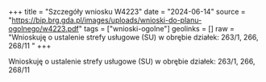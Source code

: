 +++
title = "Szczegóły wniosku W4223"
date = "2024-06-14"
source = "https://bip.brg.gda.pl/images/uploads/wnioski-do-planu-ogolnego/w4223.pdf"
tags = ["wnioski-ogolne"]
geolinks = []
raw = "Wnioskuję o ustalenie strefy usługowe (SU) w obrębie działek: 263/1, 266, 268/11 "
+++

Wnioskuję o ustalenie strefy usługowe (SU) w obrębie działek: 263/1, 266, 268/11




